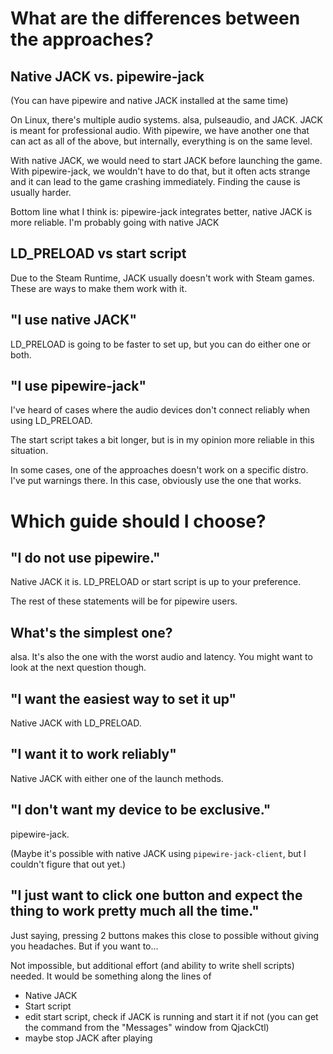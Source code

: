 # What are the differences between the approaches?

## Native JACK vs. pipewire-jack

(You can have pipewire and native JACK installed at the same time)

On Linux, there's multiple audio systems. alsa, pulseaudio, and JACK. JACK is meant for professional audio. With pipewire, we have another one that can act as all of the above, but internally, everything is on the same level.

With native JACK, we would need to start JACK before launching the game. With pipewire-jack, we wouldn't have to do that, but it often acts strange and it can lead to the game crashing immediately. Finding the cause is usually harder.

Bottom line what I think is: pipewire-jack integrates better, native JACK is more reliable. I'm probably going with native JACK

## LD_PRELOAD vs start script

Due to the Steam Runtime, JACK usually doesn't work with Steam games. These are ways to make them work with it.

## "I use native JACK"

LD_PRELOAD is going to be faster to set up, but you can do either one or both.

## "I use pipewire-jack"

I've heard of cases where the audio devices don't connect reliably when using LD_PRELOAD.

The start script takes a bit longer, but is in my opinion more reliable in this situation.

In some cases, one of the approaches doesn't work on a specific distro. I've put warnings there. In this case, obviously use the one that works.

# Which guide should I choose?

## "I do not use pipewire."

Native JACK it is. LD_PRELOAD or start script is up to your preference.

The rest of these statements will be for pipewire users.

## What's the simplest one?

alsa. It's also the one with the worst audio and latency. You might want to look at the next question though.

## "I want the easiest way to set it up"

Native JACK with LD_PRELOAD.

## "I want it to work reliably"

Native JACK with either one of the launch methods.

## "I don't want my device to be exclusive."

pipewire-jack.

(Maybe it's possible with native JACK using `pipewire-jack-client`, but I couldn't figure that out yet.)

## "I just want to click one button and expect the thing to work pretty much all the time."

Just saying, pressing 2 buttons makes this close to possible without giving you headaches. But if you want to...

Not impossible, but additional effort (and ability to write shell scripts) needed. It would be something along the lines of

* Native JACK
* Start script
* edit start script, check if JACK is running and start it if not (you can get the command from the "Messages" window from QjackCtl)
* maybe stop JACK after playing
